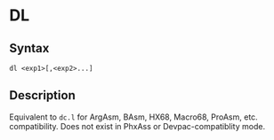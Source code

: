 # DL

## Syntax
```assembly
dl <exp1>[,<exp2>...]
```

## Description
Equivalent to `dc.l` for ArgAsm, BAsm, HX68, Macro68, ProAsm, etc. compatibility.
Does not exist in PhxAss or Devpac-compatiblity mode.
